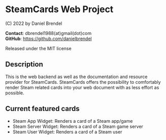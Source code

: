 # SteamCards Web Project

(C) 2022 by Daniel Brendel

__Contact__: dbrendel1988(at)gmail(dot)com\
__GitHub__: https://github.com/danielbrendel

Released under the MIT license

## Description
This is the web backend as well as the documentation and resource provider for SteamCards.
SteamCards offers the possibility to comfortably render Steam related cards into your web
document with as less effort as possible. 

## Current featured cards
- Steam App Widget: Renders a card of a Steam app/game
- Steam Server Widget: Renders a card of a Steam game server
- Steam User Widget: Renders a card of a Steam user

